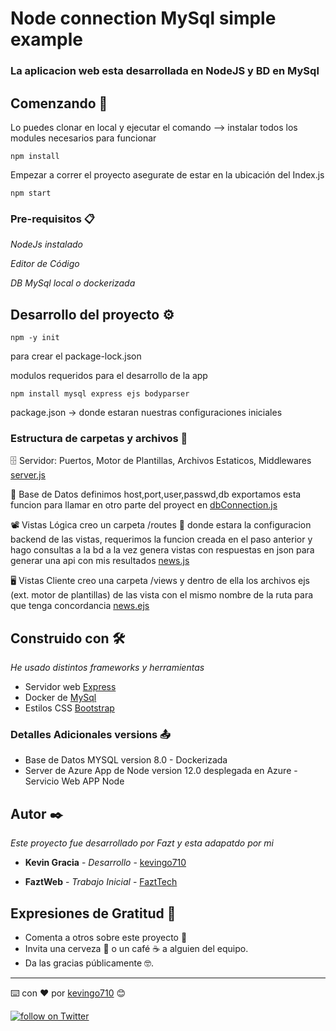 # Node connection MySql simple example

### La aplicacion web esta desarrollada en NodeJS y BD en MySql

## Comenzando 🚀

Lo puedes clonar en local y ejecutar el comando --> instalar todos los modules necesarios para funcionar
````
npm install
``````

Empezar a correr el proyecto asegurate de estar en la ubicación del Index.js

```
npm start
````

### Pre-requisitos 📋

_NodeJs instalado_

_Editor de Código_

_DB MySql local o dockerizada_


## Desarrollo del proyecto ⚙️

````
npm -y init
````
para crear el package-lock.json

modulos requeridos para el desarrollo de la app
`````
npm install mysql express ejs bodyparser
`````

package.json -> donde estaran nuestras configuraciones iniciales

### Estructura de carpetas y archivos 📂



🗄️ Servidor: Puertos, Motor de Plantillas, Archivos Estaticos, Middlewares [server.js](https://github.com/kevingo710/nodeapp-mysql/blob/master/src/config/server.js)

💾 Base de Datos definimos host,port,user,passwd,db  exportamos esta funcion para llamar en otro parte del proyect en [dbConnection.js](https://github.com/kevingo710/nodeapp-mysql/blob/master/src/config/dbConnection.js)

📽️ Vistas Lógica creo un carpeta /routes 📜  donde estara la configuracion backend de las vistas, requerimos la funcion creada en el paso anterior y hago consultas a la bd a la vez genera vistas con respuestas en json para generar una api con mis resultados [news.js](https://github.com/kevingo710/nodeapp-mysql/blob/master/src/app/routes/news.js)


🖥️ Vistas Cliente creo una carpeta /views y dentro de ella los archivos ejs (ext. motor de plantillas) de las vista con el mismo nombre de la ruta para que tenga concordancia [news.ejs](https://github.com/kevingo710/nodeapp-mysql/blob/master/src/app/views/news/news.ejs)


## Construido con 🛠️ 

_He usado distintos frameworks y herramientas_

* Servidor web [Express](https://expressjs.com/)
* Docker de [MySql](https://hub.docker.com/_/mysql)
* Estilos CSS [Bootstrap](https://getbootstrap.com/)


### Detalles Adicionales versions 📤

* Base de Datos MYSQL version 8.0 - Dockerizada  
* Server de Azure App de Node version 12.0 desplegada en Azure - Servicio Web APP Node



## Autor ✒️

_Este proyecto fue desarrollado por Fazt y esta adapatdo por mi_

* **Kevin Gracia** - *Desarrollo* - [kevingo710](https://github.com/kevingo710)

* **FaztWeb** - *Trabajo Inicial* - [FaztTech](https://github.com/FaztTech)

## Expresiones de Gratitud 🎁

* Comenta a otros sobre este proyecto 📢
* Invita una cerveza 🍺 o un café ☕ a alguien del equipo. 
* Da las gracias públicamente 🤓.



---
⌨️ con ❤️ por [kevingo710](https://github.com/kevingo710) 😊

<p>
    <a href="https://twitter.com/intent/follow?screen_name=kevingrac7">
    <img src="https://img.shields.io/twitter/follow/kevingrac7?style=social"
    alt="follow on Twitter">
    </a>
<p>


